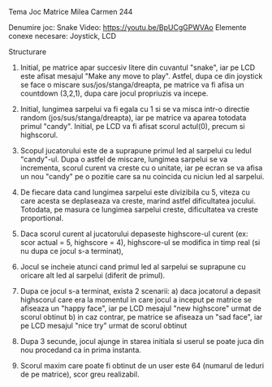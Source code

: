 Tema Joc Matrice
Milea Carmen 244

Denumire joc: Snake 
Video: https://youtu.be/BpUCgGPWVAo
Elemente conexe necesare: Joystick, LCD

Structurare

1. Initial, pe matrice apar succesiv litere din cuvantul "snake", iar pe LCD este afisat mesajul "Make any move to play".
Astfel, dupa ce din joystick se face o miscare sus/jos/stanga/dreapta, pe matrice va fi afisa un countdown (3,2,1), dupa care jocul propriuzis va incepe.

2. Initial, lungimea sarpelui va fi egala cu 1 si se va misca intr-o directie random (jos/sus/stanga/dreapta), iar pe matrice va aparea totodata primul "candy". 
   Initial, pe LCD va fi afisat scorul actul(0), precum si highscorul.

3. Scopul jucatorului este de a suprapune primul led al sarpelui cu ledul "candy"-ul. Dupa o astfel de miscare, lungimea sarpelui se va incrementa, scorul curent va creste cu o unitate, iar pe ecran se va afisa un nou "candy" pe o pozitie care sa nu coincida cu niciun led al sarpelui. 

4. De fiecare data cand lungimea sarpelui este divizibila cu 5, viteza cu care acesta se deplaseaza va creste, marind astfel dificultatea jocului. Totodata, pe masura ce lungimea sarpelui creste, dificultatea va creste proportional.

5. Daca scorul curent al jucatorului depaseste highscore-ul curent (ex: scor actual = 5, highscore = 4), highscore-ul se modifica in timp real (si nu dupa ce jocul s-a terminat),

6. Jocul se incheie atunci cand primul led al sarpelui se suprapune cu oricare alt led al sarpelui (diferit de primul).

7. Dupa ce jocul s-a terminat, exista 2 scenarii:
	a) daca jocatorul a depasit highscorul care era la momentul in care jocul a inceput pe matrice se afiseaza un "happy face", iar pe LCD mesajul "new highscore" urmat de scorul obtinut
	b) in caz contrar, pe matrice se afiseaza un "sad face", iar pe LCD mesajul "nice try" urmat de scorul obtinut

8. Dupa 3 secunde, jocul ajunge in starea initiala si userul se poate juca din nou procedand ca in prima instanta.

9. Scorul maxim care poate fi obtinut de un user este 64 (numarul de leduri de pe matrice), scor greu realizabil.
 
